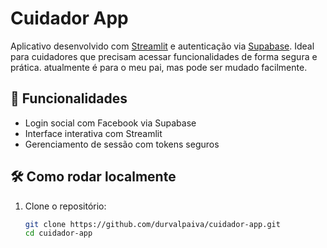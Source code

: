 # Cuidador App

Aplicativo desenvolvido com [Streamlit](https://streamlit.io) e autenticação via [Supabase](https://supabase.com). Ideal para cuidadores que precisam acessar funcionalidades de forma segura e prática.
atualmente é para o meu pai, mas pode ser mudado facilmente.

## 🚀 Funcionalidades

- Login social com Facebook via Supabase
- Interface interativa com Streamlit
- Gerenciamento de sessão com tokens seguros

## 🛠️ Como rodar localmente

1. Clone o repositório:
   ```bash
   git clone https://github.com/durvalpaiva/cuidador-app.git
   cd cuidador-app
